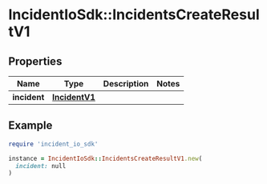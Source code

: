 # IncidentIoSdk::IncidentsCreateResultV1

## Properties

| Name | Type | Description | Notes |
| ---- | ---- | ----------- | ----- |
| **incident** | [**IncidentV1**](IncidentV1.md) |  |  |

## Example

```ruby
require 'incident_io_sdk'

instance = IncidentIoSdk::IncidentsCreateResultV1.new(
  incident: null
)
```

